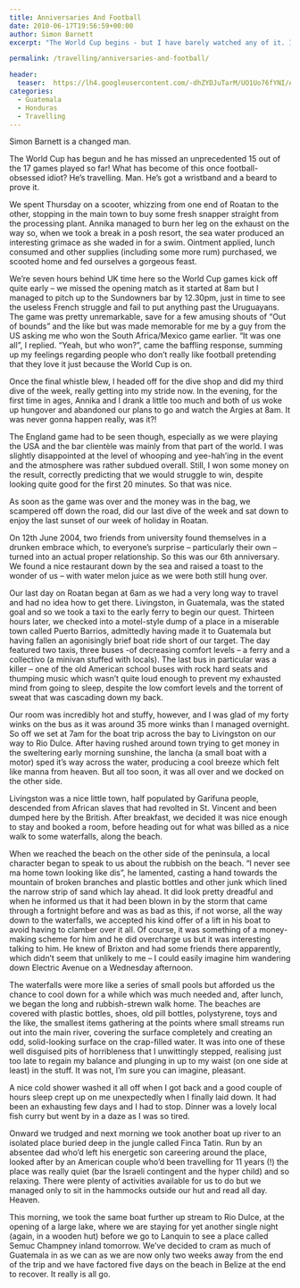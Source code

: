 ```yaml
---
title: Anniversaries And Football
date: 2010-06-17T19:56:59+00:00
author: Simon Barnett
excerpt: "The World Cup begins - but I have barely watched any of it. It's not all that bad though as we are still on Roatan, soaking up the sun. Then its off to Guatemala where we encounter a man more suited to Brixton and stay in a remote finca in the jungle."

permalink: /travelling/anniversaries-and-football/

header:
  teaser:  https://lh4.googleusercontent.com/-dhZYDJuTarM/UO1Uo76fYNI/AAAAAAAAAIE/UnE20pDMYb4/s640/DSC_0071.JPG
categories:
  - Guatemala
  - Honduras
  - Travelling
---
```

Simon Barnett is a changed man.

The World Cup has begun and he has missed an unprecedented 15 out of the 17 games played so far! What has become of this once football-obsessed idiot? He&#8217;s travelling. Man. He&#8217;s got a wristband and a beard to prove it.

We spent Thursday on a scooter, whizzing from one end of Roatan to the other, stopping in the main town to buy some fresh snapper straight from the processing plant. Annika managed to burn her leg on the exhaust on the way so, when we took a break in a posh resort, the sea water produced an interesting grimace as she waded in for a swim. Ointment applied, lunch consumed and other supplies (including some more rum) purchased, we scooted home and fed ourselves a gorgeous feast.

We&#8217;re seven hours behind UK time here so the World Cup games kick off quite early &#8211; we missed the opening match as it started at 8am but I managed to pitch up to the Sundowners bar by 12.30pm, just in time to see the useless French struggle and fail to put anything past the Uruguayans. The game was pretty unremarkable, save for a few amusing shouts of &#8220;Out of bounds&#8221; and the like but was made memorable for me by a guy from the US asking me who won the South Africa/Mexico game earlier. &#8220;It was one all&#8221;, I replied. &#8220;Yeah, but who won?&#8221;, came the baffling response, summing up my feelings regarding people who don&#8217;t really like football pretending that they love it just because the World Cup is on.

Once the final whistle blew, I headed off for the dive shop and did my third dive of the week, really getting into my stride now. In the evening, for the first time in ages, Annika and I drank a little too much and both of us woke up hungover and abandoned our plans to go and watch the Argies at 8am. It was never gonna happen really, was it?!

The England game had to be seen though, especially as we were playing the USA and the bar clientèle was mainly from that part of the world. I was slightly disappointed at the level of whooping and yee-hah&#8217;ing in the event and the atmosphere was rather subdued overall. Still, I won some money on the result, correctly predicting that we would struggle to win, despite looking quite good for the first 20 minutes. So that was nice.

As soon as the game was over and the money was in the bag, we scampered off down the road, did our last dive of the week and sat down to enjoy the last sunset of our week of holiday in Roatan.

On 12th June 2004, two friends from university found themselves in a drunken embrace which, to everyone&#8217;s surprise &#8211; particularly their own &#8211; turned into an actual proper relationship. So this was our 6th anniversary. We found a nice restaurant down by the sea and raised a toast to the wonder of us &#8211; with water melon juice as we were both still hung over.

Our last day on Roatan began at 6am as we had a very long way to travel and had no idea how to get there. Livingston, in Guatemala, was the stated goal and so we took a taxi to the early ferry to begin our quest. Thirteen hours later, we checked into a motel-style dump of a place in a miserable town called Puerto Barrios, admittedly having made it to Guatemala but having fallen an agonisingly brief boat ride short of our target. The day featured two taxis, three buses -of decreasing comfort levels &#8211; a ferry and a collectivo (a minivan stuffed with locals). The last bus in particular was a killer &#8211; one of the old American school buses with rock hard seats and thumping music which wasn&#8217;t quite loud enough to prevent my exhausted mind from going to sleep, despite the low comfort levels and the torrent of sweat that was cascading down my back.

Our room was incredibly hot and stuffy, however, and I was glad of my forty winks on the bus as it was around 35 more winks than I managed overnight. So off we set at 7am for the boat trip across the bay to Livingston on our way to Rio Dulce. After having rushed around town trying to get money in the sweltering early morning sunshine, the lancha (a small boat with a motor) sped it&#8217;s way across the water, producing a cool breeze which felt like manna from heaven. But all too soon, it was all over and we docked on the other side.

Livingston was a nice little town, half populated by Garifuna people, descended from African slaves that had revolted in St. Vincent and been dumped here by the British. After breakfast, we decided it was nice enough to stay and booked a room, before heading out for what was billed as a nice walk to some waterfalls, along the beach.

When we reached the beach on the other side of the peninsula, a local character began to speak to us about the rubbish on the beach. &#8220;I never see ma home town looking like dis&#8221;, he lamented, casting a hand towards the mountain of broken branches and plastic bottles and other junk which lined the narrow strip of sand which lay ahead. It did look pretty dreadful and when he informed us that it had been blown in by the storm that came through a fortnight before and was as bad as this, if not worse, all the way down to the waterfalls, we accepted his kind offer of a lift in his boat to avoid having to clamber over it all. Of course, it was something of a money-making scheme for him and he did overcharge us but it was interesting talking to him. He knew of Brixton and had some friends there apparently, which didn&#8217;t seem that unlikely to me &#8211; I could easily imagine him wandering down Electric Avenue on a Wednesday afternoon.

The waterfalls were more like a series of small pools but afforded us the chance to cool down for a while which was much needed and, after lunch, we began the long and rubbish-strewn walk home. The beaches are covered with plastic bottles, shoes, old pill bottles, polystyrene, toys and the like, the smallest items gathering at the points where small streams run out into the main river, covering the surface completely and creating an odd, solid-looking surface on the crap-filled water. It was into one of these well disguised pits of horribleness that I unwittingly stepped, realising just too late to regain my balance and plunging in up to my waist (on one side at least) in the stuff. It was not, I&#8217;m sure you can imagine, pleasant.

A nice cold shower washed it all off when I got back and a good couple of hours sleep crept up on me unexpectedly when I finally laid down. It had been an exhausting few days and I had to stop. Dinner was a lovely local fish curry but went by in a daze as I was so tired.

Onward we trudged and next morning we took another boat up river to an isolated place buried deep in the jungle called Finca Tatin. Run by an absentee dad who&#8217;d left his energetic son careering around the place, looked after by an American couple who&#8217;d been travelling for 11 years (!) the place was really quiet (bar the Israeli contingent and the hyper child) and so relaxing. There were plenty of activities available for us to do but we managed only to sit in the hammocks outside our hut and read all day. Heaven.

This morning, we took the same boat further up stream to Rio Dulce, at the opening of a large lake, where we are staying for yet another single night (again, in a wooden hut) before we go to Lanquin to see a place called Semuc Champney inland tomorrow. We&#8217;ve decided to cram as much of Guatemala in as we can as we are now only two weeks away from the end of the trip and we have factored five days on the beach in Belize at the end to recover. It really is all go.
